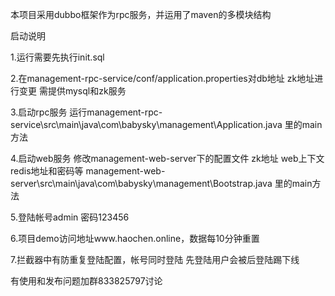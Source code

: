 本项目采用dubbo框架作为rpc服务，并运用了maven的多模块结构

启动说明

1.运行需要先执行init.sql

2.在management-rpc-service/conf/application.properties对db地址 zk地址进行变更 需提供mysql和zk服务

3.启动rpc服务 运行management-rpc-service\src\main\java\com\babysky\management\Application.java 里的main方法

4.启动web服务 修改management-web-server下的配置文件 zk地址 web上下文 redis地址和密码等 management-web-server\src\main\java\com\babysky\management\Bootstrap.java 里的main方法

5.登陆帐号admin 密码123456

6.项目demo访问地址www.haochen.online，数据每10分钟重置

7.拦截器中有防重复登陆配置，帐号同时登陆 先登陆用户会被后登陆踢下线

有使用和发布问题加群833825797讨论

